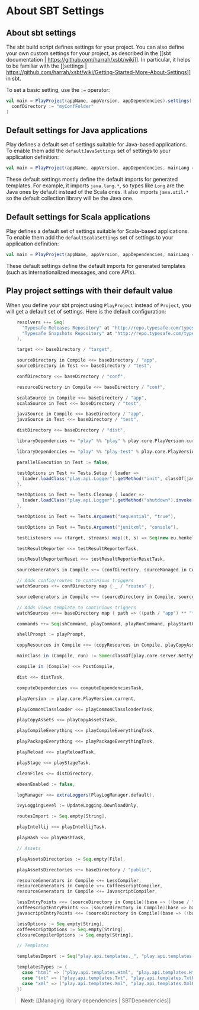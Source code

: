 # About SBT Settings

## About sbt settings

The sbt build script defines settings for your project. You can also define your own custom settings for your project, as described in the [[sbt documentation | https://github.com/harrah/xsbt/wiki]].  In particular, it helps to be familiar with the [[settings | https://github.com/harrah/xsbt/wiki/Getting-Started-More-About-Settings]] in sbt.

To set a basic setting, use the `:=` operator:

```scala
val main = PlayProject(appName, appVersion, appDependencies).settings(
  confDirectory := "myConfFolder"     
)
```

## Default settings for Java applications

Play defines a default set of settings suitable for Java-based applications. To enable them add the `defaultJavaSettings` set of settings to your application definition:

```scala
val main = PlayProject(appName, appVersion, appDependencies, mainLang = JAVA)
```

These default settings mostly define the default imports for generated templates. For example, it imports `java.lang.*`, so types like `Long` are the Java ones by default instead of the Scala ones. It also imports `java.util.*` so the default collection library will be the Java one.

## Default settings for Scala applications

Play defines a default set of settings suitable for Scala-based applications. To enable them add the `defaultScalaSettings` set of settings to your application definition:

```scala
val main = PlayProject(appName, appVersion, appDependencies, mainLang = SCALA)
```

These default settings define the default imports for generated templates (such as internationalized messages, and core APIs).

## Play project settings with their default value

When you define your sbt project using `PlayProject` instead of `Project`, you will get a default set of settings. Here is the default configuration:

```scala
    resolvers ++= Seq(
      "Typesafe Releases Repository" at "http://repo.typesafe.com/typesafe/releases/",
      "Typesafe Snapshots Repository" at "http://repo.typesafe.com/typesafe/snapshots/"
    ),

    target <<= baseDirectory / "target",

    sourceDirectory in Compile <<= baseDirectory / "app",
    sourceDirectory in Test <<= baseDirectory / "test",

    confDirectory <<= baseDirectory / "conf",

    resourceDirectory in Compile <<= baseDirectory / "conf",

    scalaSource in Compile <<= baseDirectory / "app",
    scalaSource in Test <<= baseDirectory / "test",

    javaSource in Compile <<= baseDirectory / "app",
    javaSource in Test <<= baseDirectory / "test",

    distDirectory <<= baseDirectory / "dist",

    libraryDependencies += "play" %% "play" % play.core.PlayVersion.current,

    libraryDependencies += "play" %% "play-test" % play.core.PlayVersion.current % "test",

    parallelExecution in Test := false,

    testOptions in Test += Tests.Setup { loader =>
      loader.loadClass("play.api.Logger").getMethod("init", classOf[java.io.File]).invoke(null, new java.io.File("."))
    },

    testOptions in Test += Tests.Cleanup { loader =>
      loader.loadClass("play.api.Logger").getMethod("shutdown").invoke(null)
    },

    testOptions in Test += Tests.Argument("sequential", "true"),

    testOptions in Test += Tests.Argument("junitxml", "console"),

    testListeners <<= (target, streams).map((t, s) => Seq(new eu.henkelmann.sbt.JUnitXmlTestsListener(t.getAbsolutePath, s.log))),

    testResultReporter <<= testResultReporterTask,

    testResultReporterReset <<= testResultReporterResetTask,

    sourceGenerators in Compile <+= (confDirectory, sourceManaged in Compile, routesImport) map RouteFiles,

    // Adds config/routes to continious triggers
    watchSources <+= confDirectory map { _ / "routes" },

    sourceGenerators in Compile <+= (sourceDirectory in Compile, sourceManaged in Compile, templatesTypes, templatesImport) map ScalaTemplates,

    // Adds views template to continious triggers
    watchSources <++= baseDirectory map { path => ((path / "app") ** "*.scala.*").get },

    commands ++= Seq(shCommand, playCommand, playRunCommand, playStartCommand, h2Command, classpathCommand, licenseCommand, computeDependenciesCommand),

    shellPrompt := playPrompt,

    copyResources in Compile <<= (copyResources in Compile, playCopyAssets) map { (r, pr) => r ++ pr },

    mainClass in (Compile, run) := Some(classOf[play.core.server.NettyServer].getName),

    compile in (Compile) <<= PostCompile,

    dist <<= distTask,

    computeDependencies <<= computeDependenciesTask,

    playVersion := play.core.PlayVersion.current,

    playCommonClassloader <<= playCommonClassloaderTask,

    playCopyAssets <<= playCopyAssetsTask,

    playCompileEverything <<= playCompileEverythingTask,

    playPackageEverything <<= playPackageEverythingTask,

    playReload <<= playReloadTask,

    playStage <<= playStageTask,

    cleanFiles <+= distDirectory,

    ebeanEnabled := false,

    logManager <<= extraLoggers(PlayLogManager.default),

    ivyLoggingLevel := UpdateLogging.DownloadOnly,

    routesImport := Seq.empty[String],

    playIntellij <<= playIntellijTask,

    playHash <<= playHashTask,

    // Assets

    playAssetsDirectories := Seq.empty[File],

    playAssetsDirectories <+= baseDirectory / "public",

    resourceGenerators in Compile <+= LessCompiler,
    resourceGenerators in Compile <+= CoffeescriptCompiler,
    resourceGenerators in Compile <+= JavascriptCompiler,

    lessEntryPoints <<= (sourceDirectory in Compile)(base => ((base / "assets" ** "*.less") --- base / "assets" ** "_*")),
    coffeescriptEntryPoints <<= (sourceDirectory in Compile)(base => base / "assets" ** "*.coffee"),
    javascriptEntryPoints <<= (sourceDirectory in Compile)(base => ((base / "assets" ** "*.js") --- (base / "assets" ** "_*"))),

    lessOptions := Seq.empty[String],
    coffeescriptOptions := Seq.empty[String],
    closureCompilerOptions := Seq.empty[String],

    // Templates

    templatesImport := Seq("play.api.templates._", "play.api.templates.PlayMagic._"),

    templatesTypes := {
      case "html" => ("play.api.templates.Html", "play.api.templates.HtmlFormat")
      case "txt" => ("play.api.templates.Txt", "play.api.templates.TxtFormat")
      case "xml" => ("play.api.templates.Xml", "play.api.templates.XmlFormat")
    })

```

> **Next:** [[Managing library dependencies | SBTDependencies]]